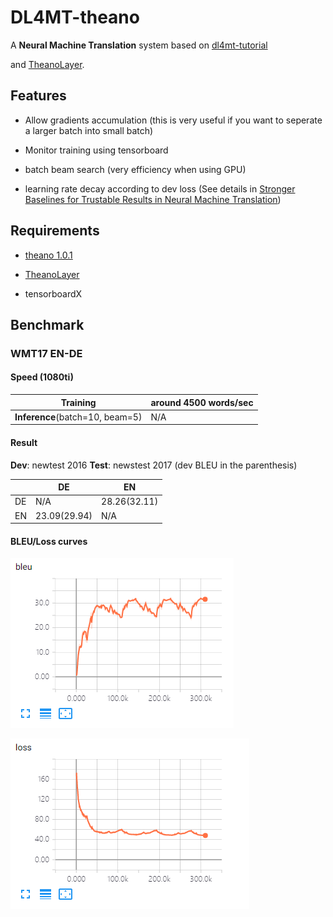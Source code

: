 # DL4MT-theano

A **Neural Machine Translation** system based on [dl4mt-tutorial](https://github.com/nyu-dl/dl4mt-tutorial)

and [TheanoLayer](https://github.com/whr94621/TheanoLayer).

## Features

- Allow gradients accumulation (this is very useful if you want to seperate a larger batch into small batch)

- Monitor training using tensorboard

- batch beam search (very efficiency when using GPU)

- learning rate decay according to dev loss (See details in [Stronger Baselines for Trustable Results in Neural Machine Translation](https://aclweb.org/anthology/W/W17/W17-3203.pdf))


## Requirements

- [theano 1.0.1](http://www.deeplearning.net/software/theano/install.html)

- [TheanoLayer](https://github.com/whr94621/TheanoLayer)

- tensorboardX


## Benchmark

### WMT17 EN-DE

#### Speed (1080ti)

| **Training**                    | around 4500 words/sec |
|-----------------------------|-----------------------|
| **Inference**(batch=10, beam=5) | N/A                   |

#### Result

**Dev**: newtest 2016 **Test**: newstest 2017 (dev BLEU in the parenthesis)

|    | DE           | EN           |
|----|--------------|--------------|
| DE | N/A          | 28.26(32.11) |
| EN | 23.09(29.94) | N/A          |

#### BLEU/Loss curves

![Alt text](figs/de2en-bleu.png "BLEU")

![Alt text](figs/de2en-loss.png "Loss")